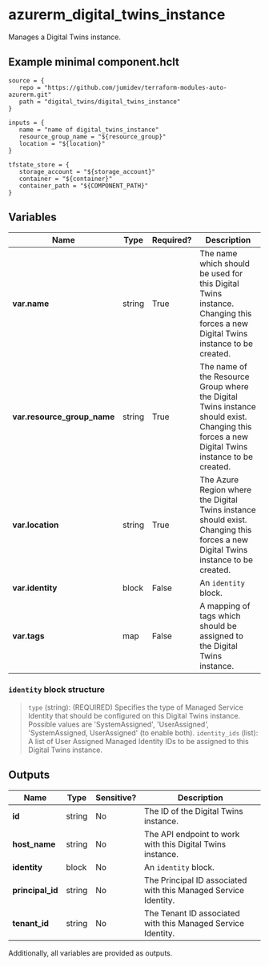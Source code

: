# azurerm_digital_twins_instance

Manages a Digital Twins instance.

## Example minimal component.hclt

```hcl
source = {
   repo = "https://github.com/jumidev/terraform-modules-auto-azurerm.git" 
   path = "digital_twins/digital_twins_instance" 
}

inputs = {
   name = "name of digital_twins_instance" 
   resource_group_name = "${resource_group}" 
   location = "${location}" 
}

tfstate_store = {
   storage_account = "${storage_account}" 
   container = "${container}" 
   container_path = "${COMPONENT_PATH}" 
}

```

## Variables

| Name | Type | Required? |  Description |
| ---- | ---- | --------- |  ----------- |
| **var.name** | string | True | The name which should be used for this Digital Twins instance. Changing this forces a new Digital Twins instance to be created. | 
| **var.resource_group_name** | string | True | The name of the Resource Group where the Digital Twins instance should exist. Changing this forces a new Digital Twins instance to be created. | 
| **var.location** | string | True | The Azure Region where the Digital Twins instance should exist. Changing this forces a new Digital Twins instance to be created. | 
| **var.identity** | block | False | An `identity` block. | 
| **var.tags** | map | False | A mapping of tags which should be assigned to the Digital Twins instance. | 

### `identity` block structure

> `type` (string): (REQUIRED) Specifies the type of Managed Service Identity that should be configured on this Digital Twins instance. Possible values are 'SystemAssigned', 'UserAssigned', 'SystemAssigned, UserAssigned' (to enable both).
> `identity_ids` (list): A list of User Assigned Managed Identity IDs to be assigned to this Digital Twins instance.



## Outputs

| Name | Type | Sensitive? | Description |
| ---- | ---- | --------- | --------- |
| **id** | string | No  | The ID of the Digital Twins instance. | 
| **host_name** | string | No  | The API endpoint to work with this Digital Twins instance. | 
| **identity** | block | No  | An `identity` block. | 
| **principal_id** | string | No  | The Principal ID associated with this Managed Service Identity. | 
| **tenant_id** | string | No  | The Tenant ID associated with this Managed Service Identity. | 

Additionally, all variables are provided as outputs.
